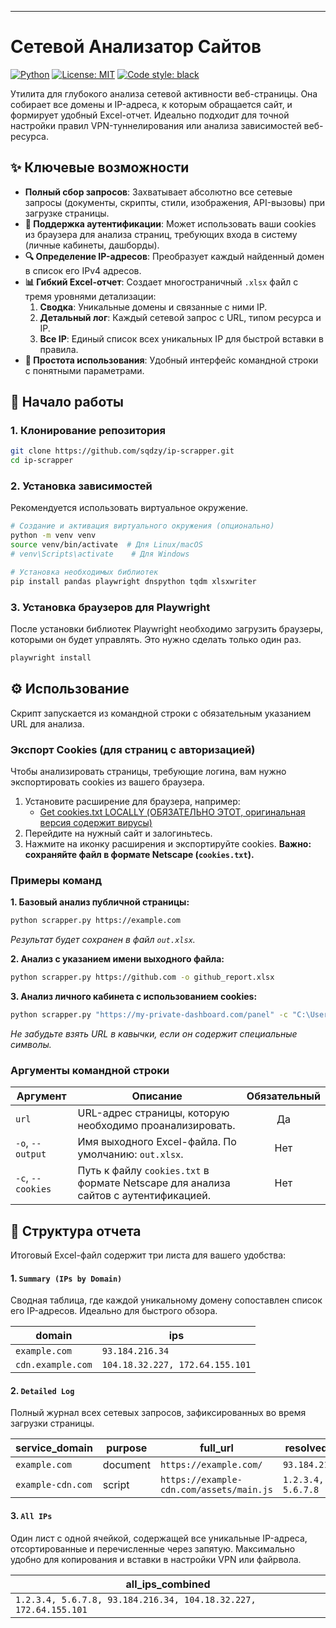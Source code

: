 
---

# Сетевой Анализатор Сайтов

[![Python](https://img.shields.io/badge/Python-3.7+-blue.svg)](https://www.python.org/downloads/)
[![License: MIT](https://img.shields.io/badge/License-MIT-yellow.svg)](https://opensource.org/licenses/MIT)
[![Code style: black](https://img.shields.io/badge/code%20style-black-000000.svg)](https://github.com/psf/black)

Утилита для глубокого анализа сетевой активности веб-страницы. Она собирает все домены и IP-адреса, к которым обращается сайт, и формирует удобный Excel-отчет. Идеально подходит для точной настройки правил VPN-туннелирования или анализа зависимостей веб-ресурса.

## ✨ Ключевые возможности

*   **Полный сбор запросов**: Захватывает абсолютно все сетевые запросы (документы, скрипты, стили, изображения, API-вызовы) при загрузке страницы.
*   **🍪 Поддержка аутентификации**: Может использовать ваши cookies из браузера для анализа страниц, требующих входа в систему (личные кабинеты, дашборды).
*   **🔍 Определение IP-адресов**: Преобразует каждый найденный домен в список его IPv4 адресов.
*   **📊 Гибкий Excel-отчет**: Создает многостраничный `.xlsx` файл с тремя уровнями детализации:
    1.  **Сводка**: Уникальные домены и связанные с ними IP.
    2.  **Детальный лог**: Каждый сетевой запрос с URL, типом ресурса и IP.
    3.  **Все IP**: Единый список всех уникальных IP для быстрой вставки в правила.
*   **🚀 Простота использования**: Удобный интерфейс командной строки с понятными параметрами.

## 🚀 Начало работы

### 1. Клонирование репозитория

```bash
git clone https://github.com/sqdzy/ip-scrapper.git
cd ip-scrapper
```

### 2. Установка зависимостей

Рекомендуется использовать виртуальное окружение.

```bash
# Создание и активация виртуального окружения (опционально)
python -m venv venv
source venv/bin/activate  # Для Linux/macOS
# venv\Scripts\activate    # Для Windows

# Установка необходимых библиотек
pip install pandas playwright dnspython tqdm xlsxwriter
```

### 3. Установка браузеров для Playwright

После установки библиотек Playwright необходимо загрузить браузеры, которыми он будет управлять. Это нужно сделать только один раз.

```bash
playwright install
```

## ⚙️ Использование

Скрипт запускается из командной строки с обязательным указанием URL для анализа.

### Экспорт Cookies (для страниц с авторизацией)

Чтобы анализировать страницы, требующие логина, вам нужно экспортировать cookies из вашего браузера.

1.  Установите расширение для браузера, например:
    *   [Get cookies.txt LOCALLY (ОБЯЗАТЕЛЬНО ЭТОТ, оригинальная версия содержит вирусы)](https://chromewebstore.google.com/detail/get-cookiestxt-locally/cclelndahbckbenkjhflpdbgdldlbecc)
2.  Перейдите на нужный сайт и залогиньтесь.
3.  Нажмите на иконку расширения и экспортируйте cookies. **Важно: сохраняйте файл в формате Netscape (`cookies.txt`).**

### Примеры команд

**1. Базовый анализ публичной страницы:**

```bash
python scrapper.py https://example.com
```
*Результат будет сохранен в файл `out.xlsx`.*

**2. Анализ с указанием имени выходного файла:**

```bash
python scrapper.py https://github.com -o github_report.xlsx
```

**3. Анализ личного кабинета с использованием cookies:**

```bash
python scrapper.py "https://my-private-dashboard.com/panel" -c "C:\Users\Admin\Downloads\cookies.txt" -o private_report.xlsx
```
*Не забудьте взять URL в кавычки, если он содержит специальные символы.*

### Аргументы командной строки

| Аргумент | Описание | Обязательный |
|---|---|:---:|
| `url` | URL-адрес страницы, которую необходимо проанализировать. | Да |
| `-o`, `--output` | Имя выходного Excel-файла. По умолчанию: `out.xlsx`. | Нет |
| `-c`, `--cookies` | Путь к файлу `cookies.txt` в формате Netscape для анализа сайтов с аутентификацией. | Нет |

## 📄 Структура отчета

Итоговый Excel-файл содержит три листа для вашего удобства:

#### 1. `Summary (IPs by Domain)`
Сводная таблица, где каждой уникальному домену сопоставлен список его IP-адресов. Идеально для быстрого обзора.

| domain | ips |
|---|---|
| `example.com` | `93.184.216.34` |
| `cdn.example.com` | `104.18.32.227, 172.64.155.101` |

#### 2. `Detailed Log`
Полный журнал всех сетевых запросов, зафиксированных во время загрузки страницы.

| service_domain | purpose | full_url | resolved_ips |
|---|---|---|---|
| `example.com` | document | `https://example.com/` | `93.184.216.34` |
| `example-cdn.com` | script | `https://example-cdn.com/assets/main.js`| `1.2.3.4, 5.6.7.8` |

#### 3. `All IPs`
Один лист с одной ячейкой, содержащей все уникальные IP-адреса, отсортированные и перечисленные через запятую. Максимально удобно для копирования и вставки в настройки VPN или файрвола.

| all_ips_combined |
|---|
| `1.2.3.4, 5.6.7.8, 93.184.216.34, 104.18.32.227, 172.64.155.101` |
